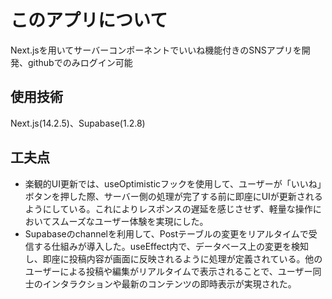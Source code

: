 
# このアプリについて
Next.jsを用いてサーバーコンポーネントでいいね機能付きのSNSアプリを開発、githubでのみログイン可能

## 使用技術
Next.js(14.2.5)、Supabase(1.2.8)

## 工夫点
* 楽観的UI更新では、useOptimisticフックを使用して、ユーザーが「いいね」ボタンを押した際、サーバー側の処理が完了する前に即座にUIが更新されるようにしている。これによりレスポンスの遅延を感じさせず、軽量な操作においてスムーズなユーザー体験を実現にした。
* Supabaseのchannelを利用して、Postテーブルの変更をリアルタイムで受信する仕組みが導入した。useEffect内で、データベース上の変更を検知し、即座に投稿内容が画面に反映されるように処理が定義されている。他のユーザーによる投稿や編集がリアルタイムで表示されることで、ユーザー同士のインタラクションや最新のコンテンツの即時表示が実現された。

